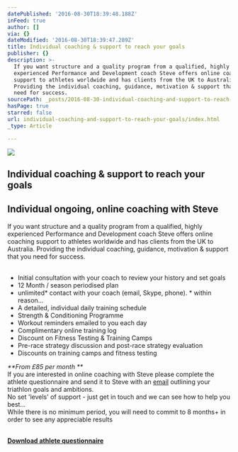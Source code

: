 ```yaml
---
datePublished: '2016-08-30T18:39:48.188Z'
inFeed: true
author: []
via: {}
dateModified: '2016-08-30T18:39:47.289Z'
title: Individual coaching & support to reach your goals
publisher: {}
description: >-
  If you want structure and a quality program from a qualified, highly
  experienced Performance and Development coach Steve offers online coaching
  support to athletes worldwide and has clients from the UK to Australia.
  Providing the individual coaching, guidance, motivation & support that you
  need for success.​
sourcePath: _posts/2016-08-30-individual-coaching-and-support-to-reach-your-goals.md
hasPage: true
starred: false
url: individual-coaching-and-support-to-reach-your-goals/index.html
_type: Article

---
```

![](https://the-grid-user-content.s3-us-west-2.amazonaws.com/fc690a12-11b0-4cc7-a9bc-c91322363220.jpg)

## Individual coaching & support to reach your goals

## Individual ongoing, online coaching with Steve

If you want structure and a quality program from a qualified, highly experienced Performance and Development coach Steve offers online coaching support to athletes worldwide and has clients from the UK to Australia. Providing the individual coaching, guidance, motivation & support that you need for success.  
​

* Initial consultation with your coach to review your history and set goals
* 12 Month / season periodised plan
* unlimited\* contact with your coach (email, Skype, phone). \* within reason...
* A detailed, individual daily training schedule
* Strength & Conditioning Programme
* Workout reminders emailed to you each day
* Complimentary online training log
* Discount on Fitness Testing & Training Camps​
* Pre-race strategy discussion and post-race strategy evaluation
* Discounts on training camps and fitness testing

_**From £85 per month **_  
If you are interested in online coaching with Steve please complete the athlete questionnaire and send it to Steve with an [email][0] outlining your triathlon goals and ambitions.  
No set 'levels' of support - just get in touch and we can see how to help you best...  
While there is no minimum period, you will need to commit to 8 months+ in order to see any appreciable results  
​

**[Download athlete questionnaire][1]**

## ​

[0]: mailto:tricoach.lum@gmail.com
[1]: http://www.stevelumleytriathlon.com/uploads/4/5/7/5/45751831/athlete_questionnaire.doc